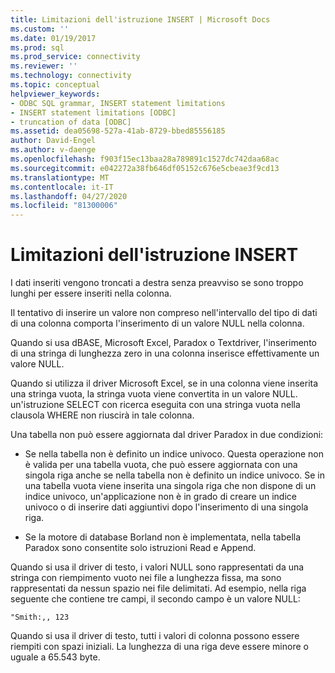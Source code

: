```yaml
---
title: Limitazioni dell'istruzione INSERT | Microsoft Docs
ms.custom: ''
ms.date: 01/19/2017
ms.prod: sql
ms.prod_service: connectivity
ms.reviewer: ''
ms.technology: connectivity
ms.topic: conceptual
helpviewer_keywords:
- ODBC SQL grammar, INSERT statement limitations
- INSERT statement limitations [ODBC]
- truncation of data [ODBC]
ms.assetid: dea05698-527a-41ab-8729-bbed85556185
author: David-Engel
ms.author: v-daenge
ms.openlocfilehash: f903f15ec13baa28a789891c1527dc742daa68ac
ms.sourcegitcommit: e042272a38fb646df05152c676e5cbeae3f9cd13
ms.translationtype: MT
ms.contentlocale: it-IT
ms.lasthandoff: 04/27/2020
ms.locfileid: "81300006"
---
```

# <a name="insert-statement-limitations"></a>Limitazioni dell'istruzione INSERT
I dati inseriti vengono troncati a destra senza preavviso se sono troppo lunghi per essere inseriti nella colonna.  
  
 Il tentativo di inserire un valore non compreso nell'intervallo del tipo di dati di una colonna comporta l'inserimento di un valore NULL nella colonna.  
  
 Quando si usa dBASE, Microsoft Excel, Paradox o Textdriver, l'inserimento di una stringa di lunghezza zero in una colonna inserisce effettivamente un valore NULL.  
  
 Quando si utilizza il driver Microsoft Excel, se in una colonna viene inserita una stringa vuota, la stringa vuota viene convertita in un valore NULL. un'istruzione SELECT con ricerca eseguita con una stringa vuota nella clausola WHERE non riuscirà in tale colonna.  
  
 Una tabella non può essere aggiornata dal driver Paradox in due condizioni:  
  
-   Se nella tabella non è definito un indice univoco. Questa operazione non è valida per una tabella vuota, che può essere aggiornata con una singola riga anche se nella tabella non è definito un indice univoco. Se in una tabella vuota viene inserita una singola riga che non dispone di un indice univoco, un'applicazione non è in grado di creare un indice univoco o di inserire dati aggiuntivi dopo l'inserimento di una singola riga.  
  
-   Se la motore di database Borland non è implementata, nella tabella Paradox sono consentite solo istruzioni Read e Append.  
  
 Quando si usa il driver di testo, i valori NULL sono rappresentati da una stringa con riempimento vuoto nei file a lunghezza fissa, ma sono rappresentati da nessun spazio nei file delimitati. Ad esempio, nella riga seguente che contiene tre campi, il secondo campo è un valore NULL:  
  
```  
"Smith:,, 123  
```  
  
 Quando si usa il driver di testo, tutti i valori di colonna possono essere riempiti con spazi iniziali. La lunghezza di una riga deve essere minore o uguale a 65.543 byte.
